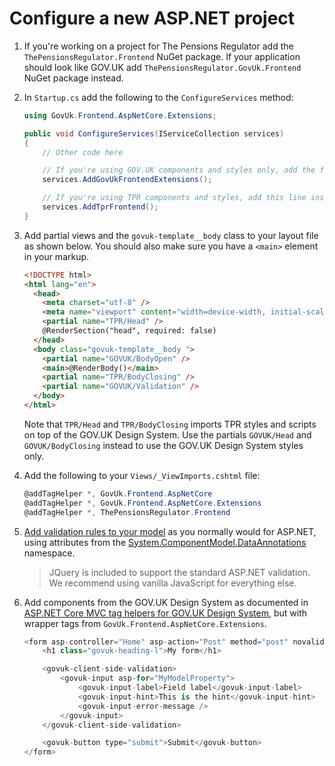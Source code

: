 # Configure a new ASP.NET project

1. If you're working on a project for The Pensions Regulator add the `ThePensionsRegulator.Frontend` NuGet package. If your application should look like GOV.UK add `ThePensionsRegulator.GovUk.Frontend` NuGet package instead.

2. In `Startup.cs` add the following to the `ConfigureServices` method:

   ```csharp
   using GovUk.Frontend.AspNetCore.Extensions;

   public void ConfigureServices(IServiceCollection services)
   {
       // Other code here

       // If you're using GOV.UK components and styles only, add the following line
       services.AddGovUkFrontendExtensions();

       // If you're using TPR components and styles, add this line instead
       services.AddTprFrontend();
   }
   ```

3. Add partial views and the `govuk-template__body` class to your layout file as shown below. You should also make sure you have a `<main>` element in your markup.

   ```html
   <!DOCTYPE html>
   <html lang="en">
     <head>
       <meta charset="utf-8" />
       <meta name="viewport" content="width=device-width, initial-scale=1.0" />
       <partial name="TPR/Head" />
       @RenderSection("head", required: false)
     </head>
     <body class="govuk-template__body ">
       <partial name="GOVUK/BodyOpen" />
       <main>@RenderBody()</main>
       <partial name="TPR/BodyClosing" />
       <partial name="GOVUK/Validation" />
     </body>
   </html>
   ```

   Note that `TPR/Head` and `TPR/BodyClosing` imports TPR styles and scripts on top of the GOV.UK Design System. Use the partials `GOVUK/Head` and `GOVUK/BodyClosing` instead to use the GOV.UK Design System styles only.

4. Add the following to your `Views/_ViewImports.cshtml` file:

   ```csharp
   @addTagHelper *, GovUk.Frontend.AspNetCore
   @addTagHelper *, GovUk.Frontend.AspNetCore.Extensions
   @addTagHelper *, ThePensionsRegulator.Frontend
   ```

5. [Add validation rules to your model](https://docs.microsoft.com/en-us/aspnet/core/tutorials/first-mvc-app/validation?view=aspnetcore-5.0) as you normally would for ASP.NET, using attributes from the [System.ComponentModel.DataAnnotations](https://docs.microsoft.com/en-us/dotnet/api/system.componentmodel.dataannotations?view=net-5.0) namespace.

   > JQuery is included to support the standard ASP.NET validation. We recommend using vanilla JavaScript for everything else.

6. Add components from the GOV.UK Design System as documented in [ASP.NET Core MVC tag helpers for GOV.UK Design System](https://github.com/gunndabad/govuk-frontend-aspnetcore), but with wrapper tags from `GovUk.Frontend.AspNetCore.Extensions`.

   ```csharp
   <form asp-controller="Home" asp-action="Post" method="post" novalidate>
       <h1 class="govuk-heading-l">My form</h1>

       <govuk-client-side-validation>
           <govuk-input asp-for="MyModelProperty">
               <govuk-input-label>Field label</govuk-input-label>
               <govuk-input-hint>This is the hint</govuk-input-hint>
               <govuk-input-error-message />
           </govuk-input>
       </govuk-client-side-validation>

       <govuk-button type="submit">Submit</govuk-button>
   </form>
   ```
